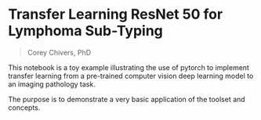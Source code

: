 # Transfer Learning ResNet 50 for Lymphoma Sub-Typing
> Corey Chivers, PhD

This notebook is a toy example illustrating the use of pytorch to implement transfer learning from a pre-trained computer vision deep learning model to an imaging pathology task. 

The purpose is to demonstrate a very basic application of the toolset and concepts.
